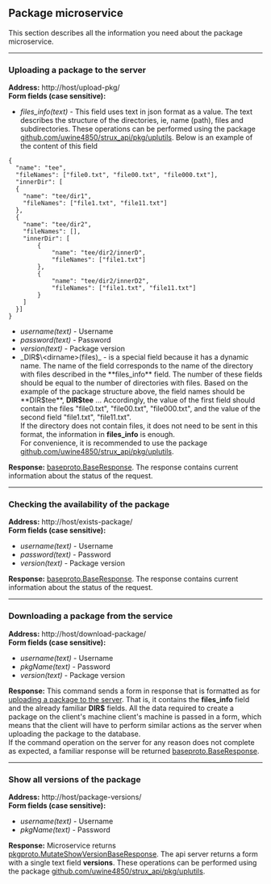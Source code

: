 ## Package microservice
This section describes all the information you need about the package microservice.

***
### Uploading a package to the server
**Address:** http://host/upload-pkg/ <br>
**Form fields (case sensitive):**

* _files_info(text)_ - This field uses text in json format as a value. The text describes the structure of the 
directories, ie, name (path), files and subdirectories. These operations can be performed using the package
<u>[github.com/uwine4850/strux_api/pkg/uplutils](https://github.com/uwine4850/strux_api/blob/master/pkg/uplutils/upload_package.go)</u>.
Below is an example of the content of this field
```
{
  "name": "tee",
  "fileNames": ["file0.txt", "file00.txt", "file000.txt"],
  "innerDir": [
  {
    "name": "tee/dir1",
    "fileNames": ["file1.txt", "file11.txt"]
  },
  {
    "name": "tee/dir2",
    "fileNames": [],
    "innerDir": [
        {
            "name": "tee/dir2/innerD",
            "fileNames": ["file1.txt"]
        },
        {
            "name": "tee/dir2/innerD2",
            "fileNames": ["file1.txt", "file11.txt"]
        }
    ]
  }]
}
```
* _username(text)_ - Username
* _password(text)_ - Password
* _version(text)_ - Package version
* _DIR$\<dirname>(files)_ - is a special field because it has a dynamic name. The name of the field corresponds to the name of the directory with
files described in the **files_info** field. The number of these fields should be equal to the number of directories with files.
Based on the example of the package structure above, the field names should be **DIR$tee**, **DIR$tee** ...
Accordingly, the value of the first field should contain the files "file0.txt", "file00.txt", "file000.txt", and the value of the second field
"file1.txt", "file11.txt".<br>
If the directory does not contain files, it does not need to be sent in this format, the information in **files_info** is enough.<br>
For convenience, it is recommended to use the package <u>[github.com/uwine4850/strux_api/pkg/uplutils](https://github.com/uwine4850/strux_api/blob/master/pkg/uplutils/upload_package.go)</u>.

**Response:** <u>baseproto.BaseResponse</u>. The response contains current information about the status of the request.

***
### Checking the availability of the package
**Address:** http://host/exists-package/ <br>
**Form fields (case sensitive):**

* _username(text)_ - Username
* _password(text)_ - Password
* _version(text)_ - Package version

**Response:** <u>baseproto.BaseResponse</u>. The response contains current information about the status of the request.

***
### Downloading a package from the service
**Address:** http://host/download-package/ <br>
**Form fields (case sensitive):**

* _username(text)_ - Username
* _pkgName(text)_ - Password
* _version(text)_ - Package version

**Response:** This command sends a form in response that is formatted as for [uploading a package to the server](#uploading-a-package-to-the-server).
That is, it contains the **files_info** field and the already familiar **DIR$** fields. All the data required to create a package on the client's machine
client's machine is passed in a form, which means that the client will have to perform similar actions as the server when uploading the package to the database.<br>
If the command operation on the server for any reason does not complete as expected, a familiar response will be returned
<u>baseproto.BaseResponse</u>.

***
### Show all versions of the package
**Address:** http://host/package-versions/ <br>
**Form fields (case sensitive):**

* _username(text)_ - Username
* _pkgName(text)_ - Password

**Response:** Microservice returns <u>pkgproto.MutateShowVersionBaseResponse</u>. The api server returns a form with a single text field
**versions**. These operations can be performed using the package <u>[github.com/uwine4850/strux_api/pkg/uplutils](https://github.com/uwine4850/strux_api/blob/master/pkg/uplutils/upload_package.go)</u>.